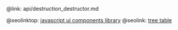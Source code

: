 @link: api/destruction_destructor.md

@seolinktop: [javascript ui components library](https://webix.com)
@seolink: [tree table](https://webix.com/widget/treetable/)